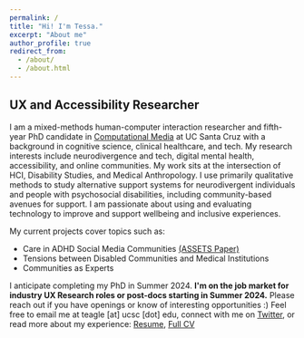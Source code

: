 ```yaml
---
permalink: /
title: "Hi! I'm Tessa."
excerpt: "About me"
author_profile: true
redirect_from: 
  - /about/
  - /about.html
---
```

## UX and Accessibility Researcher
I am a mixed-methods human-computer interaction researcher and fifth-year PhD candidate in <a href="https://www.soe.ucsc.edu/departments/computational-media">Computational Media</a> at UC Santa Cruz with a background in cognitive science, clinical healthcare, and tech. My research interests include neurodivergence and tech, digital mental health, accessibility, and online communities. My work sits at the intersection of HCI, Disability Studies, and Medical Anthropology. I use primarily qualitative methods to study alternative support systems for neurodivergent individuals and people with psychosocial disabilities, including community-based avenues for support. I am passionate about using and evaluating technology to improve and support wellbeing and inclusive experiences.

My current projects cover topics such as: 
* Care in ADHD Social Media Communities [(ASSETS Paper)](https://drive.google.com/file/d/1OBNMfZmTm036DeW_ZPJz7g6Q6IBvZRyj/view)
* Tensions between Disabled Communities and Medical Institutions
* Communities as Experts

I anticipate completing my PhD in Summer 2024. **I'm on the job market for industry UX Research roles or post-docs starting in Summer 2024.** Please reach out if you have openings or know of interesting opportunities :) Feel free to email me at teagle [at] ucsc [dot] edu, connect with me on <a href="https://twitter.com/tessuheagle">Twitter</a>, or read more about my experience: <a href="https://drive.google.com/file/d/16zLvKctehJvZacTqg7H17zGcpJegcKPz/view?usp=sharing">Resume</a>, <a href="https://docs.google.com/document/d/1fVXjq2zpsLfV2D0ZVPjSc5PEJuSGxBjOFSl-BDnDwGc/edit?usp=sharing">Full CV</a>
